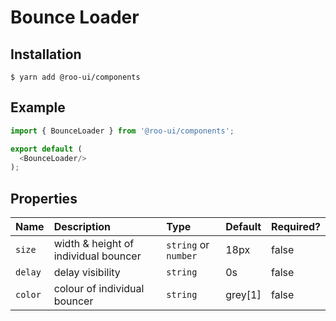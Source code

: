 # Bounce Loader

<!-- STORY -->

## Installation

```shell
$ yarn add @roo-ui/components
```

## Example

```js
import { BounceLoader } from '@roo-ui/components';

export default (
  <BounceLoader/>
);
```

## Properties

| Name    | Description        | Type                 | Default | Required? |
|:--------|:-------------------|:---------------------|:--------|:----------|
| `size` | width & height of individual bouncer | `string` or `number` | 18px       | false      |
| `delay` | delay visibility     | `string`             | 0s      | false      |
| `color` | colour of individual bouncer     | `string`             | grey[1]     | false    |
